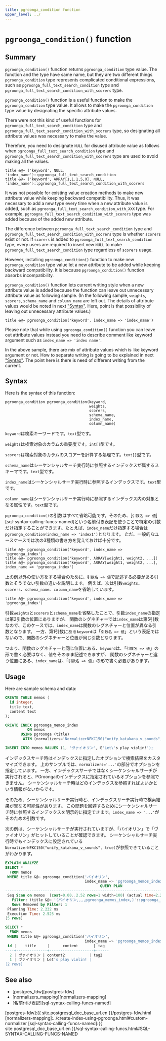 ```yaml
---
title: pgroonga_condition function
upper_level: ../
---
```


# `pgroonga_condition()` function

## Summary

`pgroonga_condition()` function returns `pgroonga_condition` type value.
The function and the type have same name, but they are two different things.
`pgroonga_condition` type represents complicated conditional expressions, such as `pgroonga_full_text_search_condition` type and `pgroonga_full_text_search_condition_with_scorers` type. 

`pgroonga_condition()` function is a useful function to make the `pgroonga_condition` type value.
It allows to make the `pgroonga_condition` type value by designating the specific attribute values.

There were not this kind of useful functions for `pgroonga_full_text_search_condition` type and `pgroonga_full_text_search_condition_with_scorers` type, so designating all attribute values was necessary to make the value.

Therefore, you need to designate `NULL` for disused attribute value as follows when `pgroonga_full_text_search_condition` type and `pgroonga_full_text_search_condition_with_scorers` type are used to avoid making all the values.

```
title &@~ ('keyword', NULL, 'index_name')::pgroonga_full_text_search_condition
title &@~ ('keyword', ARRAY[1,1,1,5,0], NULL, 'index_name')::pgroonga_full_text_search_condition_with_scorers
```

It was not possible for existing value creation methods to make new attribute value while keeping backward compatibility.
Thus, it was necessary to add a new type every time when a new attribute value is added, such as `pgroonga_full_text_search_condition_with_XXX` type.
For example, `pgroogna_full_text_search_condition_with_scorers` type was added because of the added new attribute.

The difference between `pgroonga_full_text_search_condition` type and `pgroonga_full_text_search_condition_with_scorers` type is whether `scorers` exist or not. If `scorers` is added to `pgroonga_full_text_search_condition` type, every users are required to insert new `NULL` to make `pgroonga_full_text_search_condition` type regardless of `scorers` usage.

However, installing `pgroonga_condition()` function to make new `pgroonga_condition` type value let a new attribute to be added while keeping backward compatibility.
It is because `pgroonga_condition()` function absorbs incompatibility.

`pgroonga_condition()` function lets current writing style when a new attribute value is added because the function can leave out unnecessary attribute value as following sample.
(In the following sample, `weights`, `scorers`, `schema_name` and `column_name` are left out. The details of attribute values would be noted in next ["Syntax"](#syntax). Here, point is that possibility of leaving out unnecessary attribute values.)

```
title &@~ pgroonga_condition('keyword', index_name => 'index_name')
```

Please note that while using `pgroonga_condition()` function you can leave out attribute values instead you need to describe comment like keyword argument such as `index_name => 'index name'`.

In the above sample, there are mix of attribute values which is like keyword argument or not.
How to separate writing is going to be explained in next ["Syntax"](#syntax).
The point here is there is need of different writing from the current.

## Syntax

Here is the syntax of this function:

```
pgroonga_condition pgroonga_condition(keyword,
                                      weights,
                                      scorers,
                                      schema_name,
                                      index_name,
                                      column_name)
```

`keyword`は検索キーワードです。`text`型です。

`weights`は検索対象のカラムの重要度です。`int[]`型です。

`scorers`は検索対象のカラムのスコアーを計算する処理です。`text[]`型です。

`schema_name`はシーケンシャルサーチ実行時に参照するインデックスが属するスキーマです。`text`型です。

`index_name`はシーケンシャルサーチ実行時に参照するインデックスです。`text`型です。

`column_name`はシーケンシャルサーチ実行時に参照するインデックス内の対象となる属性です。`text`型です。

`pgroonga_condition()`の引数はすべて省略可能です。そのため、[`引数名 => 値`][sql-syntax-calling-funcs-named]という名前付き表記を使うことで特定の引数だけ指定することができます。たとえば、`index_name`だけ指定する場合は`pgroonga_condition(index_name => 'index1')`となります。
ただ、一般的なユースケースでは次の3種類の書き方を覚えておけば十分です。

```
title &@~ pgroonga_condition('keyword', index_name => 'pgroonga_index')
title &@~ pgroonga_condition('keyword', ARRAY[weight1, weight2, ...])
title &@~ pgroonga_condition('keyword', ARRAY[weight1, weight2, ...], index_name => 'pgroonga_index')
```

上の例以外の使い方をする場合のために、`引数名 => 値`で記述する必要がある引数とそうでない引数の違いを説明します。
例えば、次は引数`weights`、`scorers`、`schema_name`、`column_name`を省略しています。

```
title &@~ pgroonga_condition('keyword', index_name => 'pgroonga_index')
```

引数`weights`と`scorers`と`schema_name`を省略したことで、引数`index_name`の指定は第2引数の位置にありますが、
関数のシグネチャーでは`index_name`は第5引数なので、このケースでは、`index_name`は関数のシグネチャーと位置が異なる引数となります。
一方、第1引数にある`keyword`は「`引数名 => 値`」という表記ではないので、関数のシグネチャーと位置が同じ引数となります。

つまり、関数のシグネチャーと同じ位置にある、`keyword`は、「`引数名 => 値`」の形で書く必要はなく、値をそのまま記述できますが、
関数のシグネチャーと違う位置にある、`index_name`は、「`引数名 => 値`」の形で書く必要があります。

## Usage

Here are sample schema and data:

```sql
CREATE TABLE memos (
  id integer,
  title text,
  content text
);

CREATE INDEX pgroonga_memos_index
          ON memos
       USING pgroonga (title)
        WITH (normalizers='NormalizerNFKC150("unify_katakana_v_sounds", true)');

INSERT INTO memos VALUES (1, 'ヴァイオリン', E'Let\'s play violin!');
```

インデックスサーチ時はインデックスに指定したオプションで検索結果をカスタマイズできます。
上のサンプルでは、`normalizers='...'`の部分でオプションを指定しています。
一方、インデックスサーチではなくシーケンシャルサーチが実行されると、PGroongaのインデックスに指定されているオプションを参照できません。
シーケンシャルサーチ時はどのインデックスを参照すればよいかという情報がないからです。

そのため、シーケンシャルサーチ実行時と、インデックスサーチ実行時で検索結果が異なる可能性があります。
この問題を回避するためにシーケンシャルサーチ時に参照するインデックスを明示的に指定できます。`index_name => '...'`がそのための引数です。

次の例は、シーケンシャルサーチが実行されていますが、「バイオリン」で「ヴァイオリン」がヒットしていることが確認できます。
シーケンシャルサーチ実行時でもインデックスに設定されている`NormalizerNFKC150("unify_katakana_v_sounds", true)`が参照できていることがわかります。

```sql
EXPLAIN ANALYZE
SELECT *
  FROM memos
 WHERE title &@~ pgroonga_condition('バイオリン',
                                    index_name => 'pgroonga_memos_index');
                                           QUERY PLAN                                            
-------------------------------------------------------------------------------------------------
 Seq Scan on memos  (cost=0.00..2.52 rows=1 width=100) (actual time=2.230..2.406 rows=2 loops=1)
   Filter: (title &@~ '(バイオリン,,,,pgroonga_memos_index,)'::pgroonga_condition)
   Rows Removed by Filter: 1
 Planning Time: 2.222 ms
 Execution Time: 2.525 ms
(5 rows)

SELECT *
  FROM memos
 WHERE title &@~ pgroonga_condition('バイオリン',
                                    index_name => 'pgroonga_memos_index');
 id |    title     |      content       | tag  
----+--------------+--------------------+------
  2 | ヴァイオリン | content2           | tag2
  1 | ヴァイオリン | Let's play violin! | 
(2 rows)
```

## See also

* [postgres_fdw][postgres-fdw]
* [normalizers_mapping][normalizers-mapping]
* [名前付け表記][sql-syntax-calling-funcs-named]

[postgres-fdw]:{{ site.postgresql_doc_base_url.en }}/postgres-fdw.html
[normalizers-mapping]:../create-index-using-pgroonga.html#custom-normalizer
[sql-syntax-calling-funcs-named]:{{ site.postgresql_doc_base_url.en }}/sql-syntax-calling-funcs.html#SQL-SYNTAX-CALLING-FUNCS-NAMED
